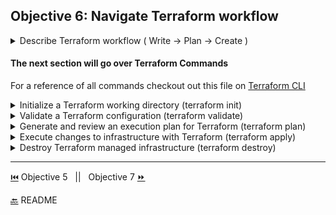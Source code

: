 
## Objective 6: Navigate Terraform workflow

<details><summary>Describe Terraform workflow ( Write -> Plan -> Create )</summary>
<p>

- **Write** 
  - Author infrastructure as code 
- **Plan** 
  - Preview changes before applying
- **Create (Apply)**
  - Provision reproducible infrastructure 
- Configuration is written like any program, use version control to keep track of changes 
    ```BASH 
    # Create repository
    $ git init my-infra && cd my-infra
    Initialized empty Git repository in /.../my-infra/.git/
    # Write initial config
    $ vim main.tf
    # Initialize Terraform
    $ terraform init
    Initializing provider plugins...
    # ...
    Terraform has been successfully initialized!
    ```
- running ```Terraform plan``` repeatedly is useful to make sure there are no syntax errors and the correct code is being written per the desired outcome.
-  First run ```Terraform apply``` before pushing to git to make sure the provisions are correct 
-  While working in teams it is best to use branches to avoid code collision. 
   ```BASH
   $ git checkout -b <branch-name>
    Switched to a new branch <branch-name>
   ``` 
- **Teams** can review changes via Terraform plans and pull requests 
- **Terraform cloud** helps streamline this process in a team setting
  - Write - secure location for storing variables and state with the "remote" backend, then a Terraform Cloud API key is used to edit the configuration and run plans against the state file.
  ```BASH
    terraform {
    backend "remote" {
        organization = "my-org"
        workspaces {
        prefix = "my-app-"
     }
    }
   }
   #--------------------------------------
   $ terraform workspace select my-app-dev
   Switched to workspace "my-app-dev".
   $ terraform plan
   Running plan remotely in Terraform Enterprise.
   Output will stream here. To view this plan in a browser, visit:
   https://app.terraform.io/my-org/my-app-dev/.../
   Refreshing Terraform state in-memory prior to plan...
   # ...
   Plan: 1 to add, 0 to change, 0 to destroy.
  ```
  - Plan - plans are automatically run when a pull request is created. Status updates are shown in the pull request view. 
  - Apply - A confirm and apply is needed after merging to run an ```apply```. 
</p>

</details>

#### The next section will go over Terraform Commands 
For a reference of all commands checkout out this file on [Terraform CLI](https://github.com/ari-hacks/command-line-cheat-sheet/blob/master/terraform.sh)

<details><summary>Initialize a Terraform working directory (terraform init)</summary>
<p>

  ```terraform init```
  - prepares working directory for use 
  - safe to run multiple times to bring the working directory up to date 
  - it will never delete a configuration or state 
</p>

</details>


<details><summary>Validate a Terraform configuration (terraform validate)</summary>
<p>

```terraform validate```
- validates the configuration files in the dir, this does not apply to things like remote state or provider APIs
- validate checks for syntax, internal consistency, such as attribute names and value types 
- safe to run automatically or as a test step for CI
- requires initialized working directory  
</p>

</details>

<details><summary>Generate and review an execution plan for Terraform (terraform plan)</summary>
<p>

```Terraform plan```
- Creates an execution plan, automatically performs a refresh 
</p>

</details>

<details><summary>Execute changes to infrastructure with Terraform (terraform apply)</summary>
<p>

```terraform apply```
- applies changes needed for the desired state of the configuration 
- runs set of actions defined by a ```terraform plan``` command 
  
</p>

</details>

<details><summary>Destroy Terraform managed infrastructure (terraform destroy)</summary>
<p>

```terraform destroy```
- completely destroys and terraform created infrastructure
</p>

</details>


-------------------------------

[⏮️](/Objective%205/modules.md) Objective 5 
 &nbsp;
 ||
 &nbsp;
Objective 7 [⏩](/Objective%207/manage-state.md)

[🔙](/README.md) README